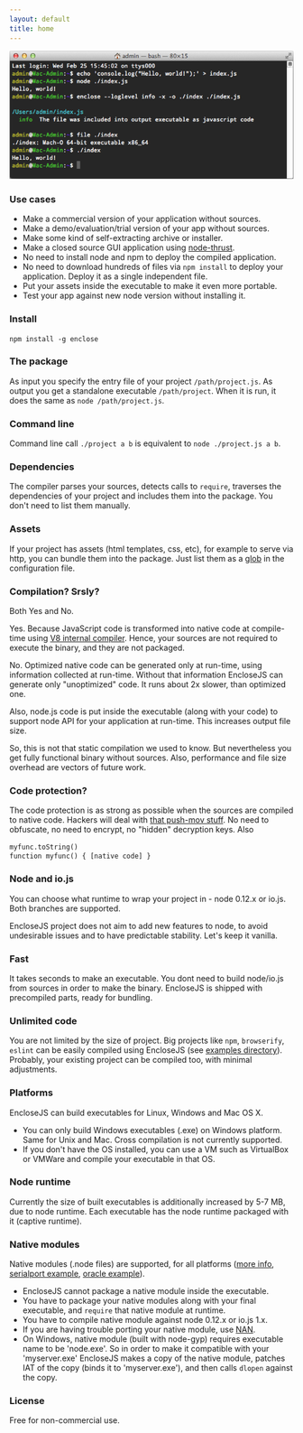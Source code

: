```yaml
---
layout: default
title: home
---
```


![Hello, world!](screenshot.png)

### Use cases

* Make a commercial version of your application without sources.
* Make a demo/evaluation/trial version of your app without sources.
* Make some kind of self-extracting archive or installer.
* Make a closed source GUI application using [node-thrust](https://github.com/breach/node-thrust).
* No need to install node and npm to deploy the compiled application.
* No need to download hundreds of files via `npm install` to deploy
your application. Deploy it as a single independent file.
* Put your assets inside the executable to make it even more portable.
* Test your app against new node version without installing it.

### Install

```
npm install -g enclose
```

### The package

As input you specify the entry file of your project `/path/project.js`.
As output you get a standalone executable `/path/project`. When it is
run, it does the same as `node /path/project.js`.

### Command line

Command line call `./project a b` is equivalent to `node ./project.js a b`.

### Dependencies

The compiler parses your sources, detects calls to `require`, traverses
the dependencies of your project and includes them into the package. You
don't need to list them manually.

### Assets

If your project has assets (html templates, css, etc), for example to
serve via http, you can bundle them into the package. Just list them
as a [glob](https://github.com/sindresorhus/globby) in the configuration
file.

### Compilation? Srsly?

Both Yes and No.

Yes. Because JavaScript code is transformed into native code at
compile-time using
[V8 internal compiler](https://github.com/v8/v8-git-mirror/blob/master/src/compiler.cc).
Hence, your sources are not required to execute the binary, and they
are not packaged.

No. Optimized native code can be generated only at run-time, using
information collected at run-time. Without that information EncloseJS
can generate only "unoptimized" code. It runs about 2x slower, than
optimized one.

Also, node.js code is put inside the executable (along with your code)
to support node API for your application at run-time. This increases
output file size.

So, this is not that static compilation we used to know. But nevertheless
you get fully functional binary without sources. Also, performance and
file size overhead are vectors of future work.

### Code protection?

The code protection is as strong as possible when the sources are
compiled to native code. Hackers will deal with
[that push-mov stuff](https://github.com/v8/v8-git-mirror/blob/master/src/x87/full-codegen-x87.cc#L1110).
No need to obfuscate, no need to encrypt, no "hidden" decryption keys.
Also

```
myfunc.toString()
function myfunc() { [native code] }
```

### Node and io.js

You can choose what runtime to wrap your project in - node 0.12.x or
io.js. Both branches are supported.

EncloseJS project does not aim to add new features to node, to avoid
undesirable issues and to have predictable stability. Let's keep it
vanilla.

### Fast

It takes seconds to make an executable. You dont need to build
node/io.js from sources in order to make the binary. EncloseJS is
shipped with precompiled parts, ready for bundling.

### Unlimited code

You are not limited by the size of project. Big projects like `npm`,
`browserify`, `eslint` can be easily compiled using EncloseJS (see
[examples directory](https://github.com/igorklopov/enclose/tree/master/examples/22-npm)).
Probably, your existing project can be compiled too, with minimal
adjustments.

### Platforms

EncloseJS can build executables for Linux, Windows and Mac OS X.

- You can only build Windows executables (.exe) on Windows platform.
Same for Unix and Mac. Cross compilation is not currently supported.
- If you don't have the OS installed, you can use a VM such as VirtualBox
or VMWare and compile your executable in that OS.

### Node runtime

Currently the size of built executables is additionally increased by
5-7 MB, due to node runtime. Each executable has the node runtime
packaged with it (captive runtime).

### Native modules

Native modules (.node files) are supported, for all platforms
([more info](https://github.com/igorklopov/enclose/issues/12#issuecomment-82587865),
[serialport example](https://github.com/igorklopov/enclose/tree/master/examples/24-serialport),
[oracle example](https://github.com/igorklopov/enclose/tree/master/examples/25-oracle)).

- EncloseJS cannot package a native module inside the executable.
- You have to package your native modules along with your final
executable, and `require` that native module at runtime.
- You have to compile native module against node 0.12.x or io.js 1.x.
- If you are having trouble porting your native module, use [NAN](https://github.com/rvagg/nan).
- On Windows, native module (built with node-gyp) requires executable
name to be 'node.exe'. So in order to make it compatible with your
'myserver.exe' EncloseJS makes a copy of the native module, patches
IAT of the copy (binds it to 'myserver.exe'), and then calls `dlopen`
against the copy.

### License

Free for non-commercial use.

